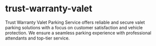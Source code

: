# trust-warranty-valet
Trust Warranty Valet Parking Service offers reliable and secure valet parking solutions with a focus on customer satisfaction and vehicle protection. We ensure a seamless parking experience with professional attendants and top-tier service.
